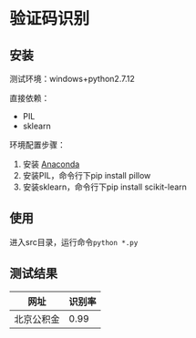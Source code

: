 # 验证码识别

## 安装
测试环境：windows+python2.7.12

直接依赖：

+ PIL
+ sklearn

环境配置步骤：

1. 安装 [Anaconda](https://www.continuum.io/downloads)
2. 安装PIL，命令行下pip install pillow
3. 安装sklearn，命令行下pip install scikit-learn


## 使用
进入src目录，运行命令`python *.py`


## 测试结果
|    网址 	| 识别率 |
|-----------|--------|
|北京公积金 |  0.99  |